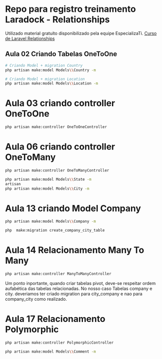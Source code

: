 # Repo para registro treinamento Laradock - Relationships
Utilizado material gratuíto disponibilizado pela equipe EspecializaTi.
[Curso de Laravel Relationships](https://www.youtube.com/playlist?list=PLVSNL1PHDWvSk2zxNTYzGRnPMQTFyrYUi)

## Aula 02 Criando Tabelas OneToOne

```bash
# Criando Model + migration Country
php artisan make:model Models\\Country -m

# Criando Model + migration Location
php artisan make:model Models\\Location -m
```

# Aula 03 criando controller OneToOne

```bash
php artisan make:controller OneToOneController
```


# Aula 06 criando controller OneToMany

```bash
php artisan make:controller OneToManyController

php artisan make:model Models\\State -m
artisan
php artisan make:model Models\\City -m
```

# Aula 13 criando Model Company

```bash
php artisan make:model Models\\Company -m

php  make:migration create_company_city_table
```

# Aula 14 Relacionamento Many To Many

```bash
php artisan make:controller ManyToManyController
```

Um ponto inportante, quando criar tabelas pivot, deve-se respeitar ordem aufabética das tabelas relacionadas. 
No nosso caso Tabelas company e city.
deveriamos ter criado migration para city_company e nao para company_city como realizado.


# Aula 17 Relacionamento Polymorphic

```bash
php artisan make:controller PolymorphicController

php artisan make:model Models\\Comment -m
```
